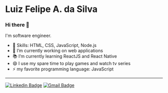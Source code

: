 # Luiz Felipe A. da Silva

### Hi there 👋

I'm software engineer.

- 📌 Skills: HTML, CSS, JavaScript, Node.js
- 🔭 I’m currently working on web applications
- 📚 I’m currently learning ReactJS and React Native
- 😄 I use my spare time to play games and watch tv series
- ⚡ my favorite programming language: JavaScript

----

[![Linkedin Badge](https://img.shields.io/badge/-rebeccamanzi-blue?style=flat-square&logo=Linkedin&logoColor=white&link=https://www.linkedin.com/in/luiz-felipe-silva-b6197b161/)](https://www.linkedin.com/in/luiz-felipe-silva-b6197b161/)
[![Gmail Badge](https://img.shields.io/badge/-gmail-c14438?style=flat-square&logo=Gmail&logoColor=white&link=mailto:luiz.f.silva1406@gmail.com)](mailto:luiz.f.silva1406@gmail.com)
